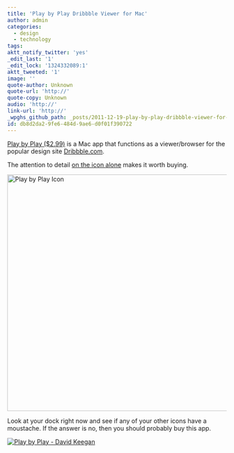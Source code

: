 ```yaml
---
title: 'Play by Play Dribbble Viewer for Mac'
author: admin
categories:
  - design
  - technology
tags: 
aktt_notify_twitter: 'yes'
_edit_last: '1'
_edit_lock: '1324332089:1'
aktt_tweeted: '1'
image: ''
quote-author: Unknown
quote-url: 'http://'
quote-copy: Unknown
audio: 'http://'
link-url: 'http://'
_wpghs_github_path: _posts/2011-12-19-play-by-play-dribbble-viewer-for-mac.md
id: db8d2da2-9fe6-484d-9ae6-d0f01f390722
---
```

<p><a href="http://click.linksynergy.com/fs-bin/stat?id=6PFrOqNV4B8&offerid=146261&type=3&subid=0&tmpid=1826&RD_PARM1=http%253A%252F%252Fitunes.apple.com%252Fca%252Fapp%252Fplay-by-play%252Fid474543724%253Fmt%253D12%2526uo%253D4%2526partnerId%253D30" target="itunes_store">Play by Play ($2.99)</a> is a Mac app that functions as a viewer/browser for the popular design site <a href="http://dribbble.com/">Dribbble.com</a>.</p>
<p>The attention to detail <a href="http://dribbble.com/shots/356510-Play-by-Play-icon">on the icon alone</a> makes it worth buying. </p>
<p><a href="https://chrisenns.com/wp-content/uploads/2011/12/pbp-large.png"><img src="https://chrisenns.com/wp-content/uploads/2011/12/pbp-large-725x543.png" alt="Play by Play Icon" title="Play by Play Icon" width="725" height="543" class="aligncenter size-large wp-image-19926" /></a></p>
<p>Look at your dock right now and see if any of your other icons have a moustache. If the answer is no, then you should probably buy this app.</p>
<p><a href="http://click.linksynergy.com/fs-bin/stat?id=6PFrOqNV4B8&offerid=146261&type=3&subid=0&tmpid=1826&RD_PARM1=http%253A%252F%252Fitunes.apple.com%252Fca%252Fapp%252Fplay-by-play%252Fid474543724%253Fmt%253D12%2526uo%253D4%2526partnerId%253D30" target="itunes_store"><img src="http://ax.phobos.apple.com.edgesuite.net/images/web/linkmaker/badge_macappstore-lrg.gif" alt="Play by Play - David Keegan" style="border: 0;"/></a></p>
